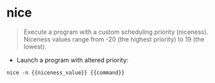 # nice

> Execute a program with a custom scheduling priority (niceness).
> Niceness values range from -20 (the highest priority) to 19 (the lowest).

- Launch a program with altered priority:

`nice -n {{niceness_value}} {{command}}`
